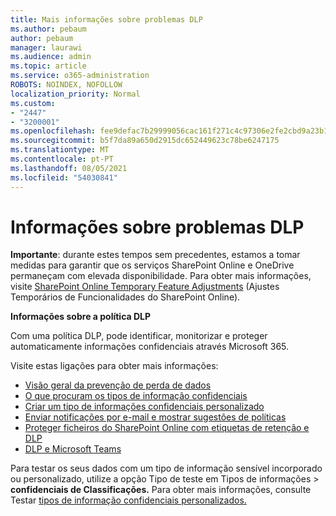 ```yaml
---
title: Mais informações sobre problemas DLP
ms.author: pebaum
author: pebaum
manager: laurawi
ms.audience: admin
ms.topic: article
ms.service: o365-administration
ROBOTS: NOINDEX, NOFOLLOW
localization_priority: Normal
ms.custom:
- "2447"
- "3200001"
ms.openlocfilehash: fee9defac7b29999056cac161f271c4c97306e2fe2cbd9a23b1b956b2ee02e98
ms.sourcegitcommit: b5f7da89a650d2915dc652449623c78be6247175
ms.translationtype: MT
ms.contentlocale: pt-PT
ms.lasthandoff: 08/05/2021
ms.locfileid: "54030841"
---
```

# <a name="information-about-dlp-issues"></a>Informações sobre problemas DLP

**Importante**: durante estes tempos sem precedentes, estamos a tomar medidas para garantir que os serviços SharePoint Online e OneDrive permaneçam com elevada disponibilidade. Para obter mais informações, visite [SharePoint Online Temporary Feature Adjustments](https://aka.ms/ODSPAdjustments) (Ajustes Temporários de Funcionalidades do SharePoint Online).

**Informações sobre a política DLP**

Com uma política DLP, pode identificar, monitorizar e proteger automaticamente informações confidenciais através Microsoft 365.

Visite estas ligações para obter mais informações:

- [Visão geral da prevenção de perda de dados](https://docs.microsoft.com/microsoft-365/compliance/data-loss-prevention-policies)
- [O que procuram os tipos de informação confidenciais](https://docs.microsoft.com/microsoft-365/compliance/sensitive-information-type-entity-definitions)
- [Criar um tipo de informações confidenciais personalizado](https://docs.microsoft.com/microsoft-365/compliance/create-a-custom-sensitive-information-type)
- [Enviar notificações por e-mail e mostrar sugestões de políticas](https://docs.microsoft.com/microsoft-365/compliance/use-notifications-and-policy-tips)
- [Proteger ficheiros do SharePoint Online com etiquetas de retenção e DLP](https://docs.microsoft.com/microsoft-365/compliance/protect-sharepoint-online-files-with-office-365-labels-and-dlp)
- [DLP e Microsoft Teams](https://docs.microsoft.com/microsoft-365/compliance/dlp-microsoft-teams)

Para testar os seus dados com um tipo de  informação sensível incorporado ou personalizado, utilize a opção Tipo de teste em Tipos de informações   >  **confidenciais de Classificações.** Para obter mais informações, consulte Testar [tipos de informação confidenciais personalizados.](https://docs.microsoft.com/microsoft-365/compliance/create-a-custom-sensitive-information-type#create-custom-sensitive-information-types-in-the-security--compliance-center)